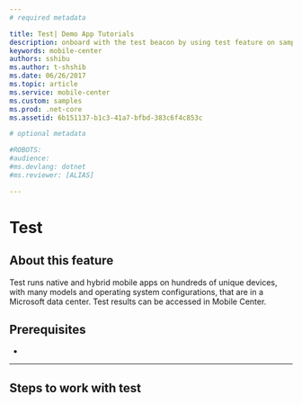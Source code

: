 ```yaml
---
# required metadata

title: Test| Demo App Tutorials
description: onboard with the test beacon by using test feature on sample app.
keywords: mobile-center
authors: sshibu
ms.author: t-shshib
ms.date: 06/26/2017
ms.topic: article
ms.service: mobile-center
ms.custom: samples
ms.prod: .net-core
ms.assetid: 6b151137-b1c3-41a7-bfbd-383c6f4c853c

# optional metadata

#ROBOTS:
#audience:
#ms.devlang: dotnet
#ms.reviewer: [ALIAS]

---
```


# Test
## About this feature

Test runs native and hybrid mobile apps on hundreds of unique devices, with many models and operating system configurations, that are in a Microsoft data center. Test results can be accessed in Mobile Center.



## Prerequisites
- 


---

## Steps to work with test

####
